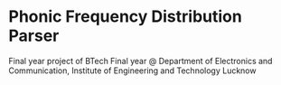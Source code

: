 # Phonic Frequency Distribution Parser
Final year project of BTech Final year @ Department of Electronics and Communication, Institute of Engineering and Technology Lucknow
